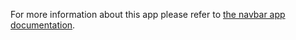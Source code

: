 For more information about this app please refer to [the navbar app documentation](../../docs/user-docs/navbar-app-deprecated.md).
